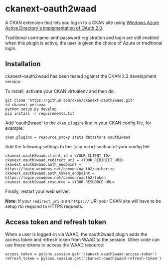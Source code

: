 ckanext-oauth2waad
==================

A CKAN extension that lets you log in to a CKAN site using
[Windows Azure Active Directory's implementation of OAuth 2.0](http://msdn.microsoft.com/en-us/library/azure/dn645545.aspx).

Traditional username-and-password registration and login are still enabled when
this plugin is active, the user is given the choice of Azure or traditional
login.


Installation
------------

ckanext-oauth2waad has been tested against the CKAN 2.3 development version.

To install, activate your CKAN virtualenv and then do:

    git clone 'https://github.com/ckan/ckanext-oauth2waad.git'
    cd ckanext-persona
    python setup.py develop
    pip install -r requirements.txt

Add 'oauth2waad' to the `ckan.plugins` line in your CKAN config file, for
example:

    ckan.plugins = resource_proxy stats datastore oauth2waad

Add the following settings to the `[app:main]` section of your config file:

    ckanext.oauth2waad.client_id = <YOUR_CLIENT_ID>
    ckanext.oauth2waad.redirect_uri = <YOUR_REDIRECT_URI>
    ckanext.oauth2waad.auth_endpoint = https://login.windows.net/common/oauth2/authorize
    ckanext.oauth2waad.auth_token_endpoint = https://login.windows.net/common/oauth2/token
    ckanext.oauth2waad.resource = <YOUR_RESUORCE_URL>

Finally, restart your web server.

**Note:** If your `redirect_uri` is an `https://` URI your CKAN site will have
to be setup rto respond to HTTPS requests.


Access token and refresh token
------------------------------

When a user is logged-in via WAAD, the oauth2waad plugin adds the access token
and refresh token from WAAD to the session. Other code can use these tokens to
access the WAAD resource:

    access_token = pylons.session.get('ckanext-oauth2waad-access-token')
    refresh_token = pylons.session.get('ckanext-oauth2waad-refresh-token')
